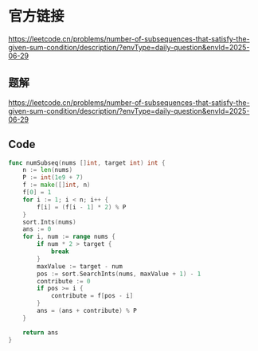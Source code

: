 # 官方链接
https://leetcode.cn/problems/number-of-subsequences-that-satisfy-the-given-sum-condition/description/?envType=daily-question&envId=2025-06-29

## 题解
https://leetcode.cn/problems/number-of-subsequences-that-satisfy-the-given-sum-condition/description/?envType=daily-question&envId=2025-06-29

## Code
```go
func numSubseq(nums []int, target int) int {
    n := len(nums)
	P := int(1e9 + 7)
	f := make([]int, n)
	f[0] = 1
	for i := 1; i < n; i++ {
		f[i] = (f[i - 1] * 2) % P
	}
	sort.Ints(nums)
	ans := 0
	for i, num := range nums {
		if num * 2 > target {
			break
		}
		maxValue := target - num
		pos := sort.SearchInts(nums, maxValue + 1) - 1
		contribute := 0
		if pos >= i {
			contribute = f[pos - i]
		}
		ans = (ans + contribute) % P
	}

	return ans
}
```